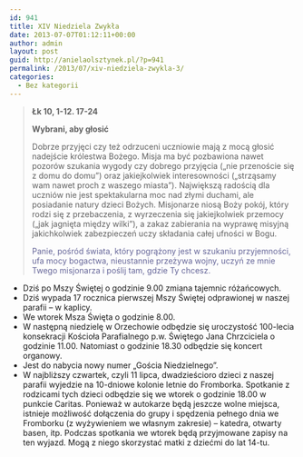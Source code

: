```yaml
---
id: 941
title: XIV Niedziela Zwykła
date: 2013-07-07T01:12:11+00:00
author: admin
layout: post
guid: http://anielaolsztynek.pl/?p=941
permalink: /2013/07/xiv-niedziela-zwykla-3/
categories:
  - Bez kategorii
---
```

> **Łk 10, 1-12. 17-24**
> 
> **Wybrani, aby głosić**
> 
> Dobrze przyjęci czy też odrzuceni uczniowie mają z mocą głosić nadejście królestwa Bożego. Misja ma być pozbawiona nawet pozorów szukania wygody czy dobrego przyjęcia (&#8222;nie przenoście się z domu do domu&#8221;) oraz jakiejkolwiek interesowności (&#8222;strząsamy wam nawet proch z waszego miasta&#8221;). Największą radością dla uczniów nie jest spektakularna moc nad złymi duchami, ale posiadanie natury dzieci Bożych. Misjonarze niosą Boży pokój, który rodzi się z przebaczenia, z wyrzeczenia się jakiejkolwiek przemocy (&#8222;jak jagnięta między wilki&#8221;), a zakaz zabierania na wyprawę misyjną jakichkolwiek zabezpieczeń uczy składania całej ufności w Bogu.
> 
> <span style="color: #666699;">Panie, pośród świata, który pogrążony jest w szukaniu przyjemności, ufa mocy bogactwa, nieustannie przeżywa wojny, uczyń ze mnie Twego misjonarza i poślij tam, gdzie Ty chcesz.</span>

  * Dziś po Mszy Świętej o godzinie 9.00 zmiana tajemnic różańcowych.
  * Dziś wypada 17 rocznica pierwszej Mszy Świętej odprawionej w naszej parafii &#8211; w kaplicy.
  * We wtorek Msza Święta o godzinie 8.00.
  * W następną niedzielę w Orzechowie odbędzie się uroczystość 100-lecia konsekracji Kościoła Parafialnego p.w. Świętego Jana Chrzciciela o godzinie 11.00. Natomiast o godzinie 18.30 odbędzie się koncert organowy.
  * Jest do nabycia nowy numer &#8222;Gościa Niedzielnego&#8221;.
  * W najbliższy czwartek, czyli 11 lipca, dwadzieścioro dzieci z naszej parafii wyjedzie na 10-dniowe kolonie letnie do Fromborka. Spotkanie z rodzicami tych dzieci odbędzie się we wtorek o godzinie 18.00 w punkcie Caritas. Ponieważ w autokarze będą jeszcze wolne miejsca, istnieje możliwość dołączenia do grupy i spędzenia pełnego dnia we Fromborku (z wyżywieniem we własnym zakresie) &#8211; katedra, otwarty basen, itp. Podczas spotkania we wtorek będą przyjmowane zapisy na ten wyjazd. Mogą z niego skorzystać matki z dziećmi do lat 14-tu.